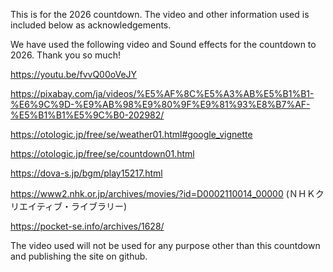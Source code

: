 This is for the 2026 countdown.
The video and other information used is included below as acknowledgements.

We have used the following video and Sound effects for the countdown to 2026. Thank you so much!

https://youtu.be/fvvQ00oVeJY

https://pixabay.com/ja/videos/%E5%AF%8C%E5%A3%AB%E5%B1%B1-%E6%9C%9D-%E9%AB%98%E9%80%9F%E9%81%93%E8%B7%AF-%E5%B1%B1%E5%9C%B0-202982/

https://otologic.jp/free/se/weather01.html#google_vignette

https://otologic.jp/free/se/countdown01.html

https://dova-s.jp/bgm/play15217.html

https://www2.nhk.or.jp/archives/movies/?id=D0002110014_00000 (ＮＨＫクリエイティブ・ライブラリー)

https://pocket-se.info/archives/1628/

The video used will not be used for any purpose other than this countdown and publishing the site on github.
